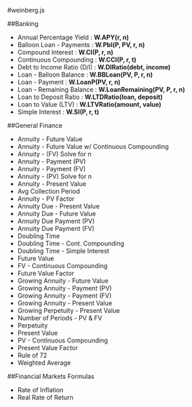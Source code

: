 #weinberg.js

##Banking
* Annual Percentage Yield : **W.APY(r, n)**
* Balloon Loan - Payments : **W.Pbl(P, PV, r, n)**
* Compound Interest : **W.CI(P, r, n)**
* Continuous Compounding : **W.CCI(P, r, t)**
* Debt to Income Ratio (D/I) : **W.DIRatio(debt, income)**
* Loan - Balloon Balance : **W.BBLoan(PV, P, r, n)**
* Loan - Payment : **W.LoanP(PV, r, n)**
* Loan - Remaining Balance : **W.LoanRemaining(PV, P, r, n)**
* Loan to Deposit Ratio : **W.LTDRatio(loan, deposit)**
* Loan to Value (LTV) : **W.LTVRatio(amount, value)**
* Simple Interest : **W.SI(P, r, t)**

##General Finance
* Annuity - Future Value
* Annuity - Future Value w/ Continuous Compounding
* Annuity - (FV) Solve for n
* Annuity - Payment (PV)
* Annuity - Payment (FV)
* Annuity - (PV) Solve for n
* Annuity - Present Value
* Avg Collection Period
* Annuity - PV Factor
* Annuity Due - Present Value
* Annuity Due - Future Value
* Annuity Due Payment (PV)
* Annuity Due Payment (FV)
* Doubling Time
* Doubling Time - Cont. Compounding
* Doubling Time - Simple Interest
* Future Value
* FV - Continuous Compounding
* Future Value Factor
* Growing Annuity - Future Value
* Growing Annuity - Payment (PV)
* Growing Annuity - Payment (FV)
* Growing Annuity - Present Value
* Growing Perpetuity - Present Value
* Number of Periods - PV & FV
* Perpetuity
* Present Value
* PV - Continuous Compounding
* Present Value Factor
* Rule of 72
* Weighted Average

##Financial Markets Formulas
* Rate of Inflation
* Real Rate of Return



